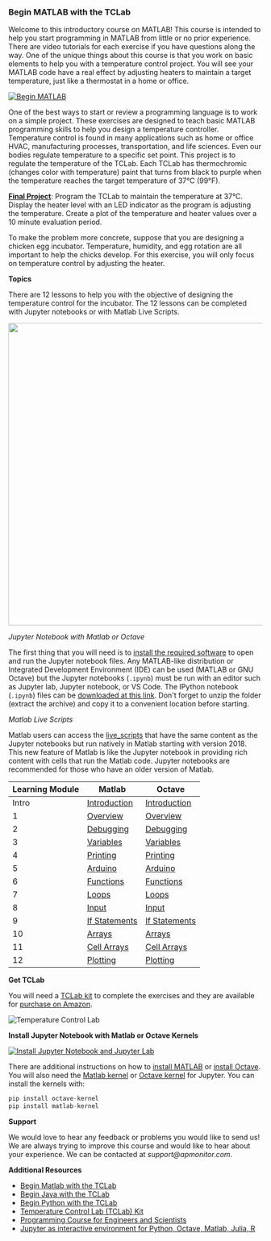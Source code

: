 ### Begin MATLAB with the TCLab

Welcome to this introductory course on MATLAB! This course is intended to help you start programming in MATLAB from little or no prior experience. There are video tutorials for each exercise if you have questions along the way. One of the unique things about this course is that you work on basic elements to help you with a temperature control project. You will see your MATLAB code have a real effect by adjusting heaters to maintain a target temperature, just like a thermostat in a home or office.

[![Begin MATLAB](https://apmonitor.com/che263/uploads/Begin_Matlab/BeginMatlab00.png)](https://www.youtube.com/watch?v=V8ik7X6I1Sk "Begin MATLAB")

One of the best ways to start or review a programming language is to work on a simple project. These exercises are designed to teach basic MATLAB programming skills to help you design a temperature controller. Temperature control is found in many applications such as home or office HVAC, manufacturing processes, transportation, and life sciences. Even our bodies regulate temperature to a specific set point. This project is to regulate the temperature of the TCLab. Each TCLab has thermochromic (changes color with temperature) paint that turns from black to purple when the temperature reaches the target temperature of 37°C (99°F).

**[Final Project](https://github.com/APMonitor/begin_matlab/blob/master/octave/XX.%20Final%20Project.ipynb)**: Program the TCLab to maintain the temperature at 37°C. Display the heater level with an LED indicator as the program is adjusting the temperature. Create a plot of the temperature and heater values over a 10 minute evaluation period.

To make the problem more concrete, suppose that you are designing a chicken egg incubator. Temperature, humidity, and egg rotation are all important to help the chicks develop. For this exercise, you will only focus on temperature control by adjusting the heater.

**Topics**

There are 12 lessons to help you with the objective of designing the temperature control for the incubator. The 12 lessons can be completed with Jupyter notebooks or with Matlab Live Scripts.

<img src="https://apmonitor.com/che263/uploads/Main/begin_matlab.png" width=600px/>

*Jupyter Notebook with Matlab or Octave*

The first thing that you will need is to [install the required software](https://github.com/APMonitor/begin_matlab/blob/master/octave/00.%20Introduction.ipynb) to open and run the Jupyter notebook files. Any MATLAB-like distribution or Integrated Development Environment (IDE) can be used (MATLAB or GNU Octave) but the Jupyter notebooks (`.ipynb`) must be run with an editor such as Jupyter lab, Jupyter notebook, or VS Code. The IPython notebook (`.ipynb`) files can be [downloaded at this link](https://github.com/APMonitor/begin_matlab/archive/master.zip). Don't forget to unzip the folder (extract the archive) and copy it to a convenient location before starting.

*Matlab Live Scripts*

Matlab users can access the [live_scripts](https://github.com/APMonitor/begin_matlab/blob/master/live_scripts/) that have the same content as the Jupyter notebooks but run natively in Matlab starting with version 2018. This new feature of Matlab is like the Jupyter notebook in providing rich content with cells that run the Matlab code. Jupyter notebooks are recommended for those who have an older version of Matlab.

|**Learning Module**|**Matlab**|**Octave** |
|--|--|--|
| Intro  | [Introduction](https://github.com/APMonitor/begin_matlab/blob/master/matlab/00.%20Introduction.ipynb) | [Introduction](https://github.com/APMonitor/begin_matlab/blob/master/octave/00.%20Introduction.ipynb) |
| 1  | [Overview](https://github.com/APMonitor/begin_matlab/blob/master/matlab/01.%20Overview.ipynb) | [Overview](https://github.com/APMonitor/begin_matlab/blob/master/octave/01.%20Overview.ipynb) |
| 2  | [Debugging](https://github.com/APMonitor/begin_matlab/blob/master/matlab/02.%20Debugging.ipynb) | [Debugging](https://github.com/APMonitor/begin_matlab/blob/master/octave/02.%20Debugging.ipynb) |
| 3  | [Variables](https://github.com/APMonitor/begin_matlab/blob/master/matlab/03.%20Variables.ipynb) | [Variables](https://github.com/APMonitor/begin_matlab/blob/master/octave/03.%20Variables.ipynb) |
| 4  | [Printing](https://github.com/APMonitor/begin_matlab/blob/master/matlab/04.%20Printing.ipynb) | [Printing](https://github.com/APMonitor/begin_matlab/blob/master/octave/04.%20Printing.ipynb) |
| 5  | [Arduino](https://github.com/APMonitor/begin_matlab/blob/master/matlab/05.%20Arduino.ipynb) | [Arduino](https://github.com/APMonitor/begin_matlab/blob/master/octave/05.%20Arduino.ipynb) |
| 6  | [Functions](https://github.com/APMonitor/begin_matlab/blob/master/matlab/06.%20Functions.ipynb) | [Functions](https://github.com/APMonitor/begin_matlab/blob/master/octave/06.%20Functions.ipynb) |
| 7  | [Loops](https://github.com/APMonitor/begin_matlab/blob/master/matlab/07.%20Loops.ipynb) | [Loops](https://github.com/APMonitor/begin_matlab/blob/master/octave/07.%20Loops.ipynb) |
| 8  | [Input](https://github.com/APMonitor/begin_matlab/blob/master/matlab/08.%20Input.ipynb) | [Input](https://github.com/APMonitor/begin_matlab/blob/master/octave/08.%20Input.ipynb) |
| 9  | [If Statements](https://github.com/APMonitor/begin_matlab/blob/master/matlab/09.%20If%20Statements.ipynb) | [If Statements](https://github.com/APMonitor/begin_matlab/blob/master/octave/09.%20If%20Statements.ipynb) |
| 10 | [Arrays](https://github.com/APMonitor/begin_matlab/blob/master/matlab/10.%20Arrays.ipynb) | [Arrays](https://github.com/APMonitor/begin_matlab/blob/master/octave/10.%20Arrays.ipynb) |
| 11 | [Cell Arrays](https://github.com/APMonitor/begin_matlab/blob/master/matlab/11.%20Cell%20Arrays.ipynb) | [Cell Arrays](https://github.com/APMonitor/begin_matlab/blob/master/octave/11.%20Cell%20Arrays.ipynb) |
| 12 | [Plotting](https://github.com/APMonitor/begin_matlab/blob/master/matlab/12.%20Plotting.ipynb) | [Plotting](https://github.com/APMonitor/begin_matlab/blob/master/octave/12.%20Plotting.ipynb) |

**Get TCLab**

You will need a [TCLab kit](https://apmonitor.com/heat.htm) to complete the exercises and they are available for [purchase on Amazon](https://www.amazon.com/TCLab-Temperature-Control-Lab/dp/B07GMFWMRY). 

![Temperature Control Lab](https://apmonitor.com/pdc/uploads/Main/tclab_connect.png "TCLab")

**Install Jupyter Notebook with Matlab or Octave Kernels**

[![Install Jupyter Notebook and Jupyter Lab](https://img.youtube.com/vi/WufMGW5Bv4g/0.jpg)](https://www.youtube.com/watch?v=WufMGW5Bv4g "Install Requirements")

There are additional instructions on how to [install MATLAB](https://apmonitor.com/pdc/index.php/Main/InstallMatlab) or [install Octave](https://www.gnu.org/software/octave/download.html). You will also need the [Matlab kernel](https://pypi.org/project/matlab-kernel) or [Octave kernel](https://pypi.org/project/matlab-kernel) for Jupyter. You can install the kernels with:

```python
pip install octave-kernel
pip install matlab-kernel
```

**Support**

We would love to hear any feedback or problems you would like to send us! We are always trying to improve this course and would like to hear about your experience. We can be contacted at _support@apmonitor.com_.

**Additional Resources**

- [Begin Matlab with the TCLab](https://apmonitor.github.io/begin_matlab)
- [Begin Java with the TCLab](https://apmonitor.github.io/begin_java)
- [Begin Python with the TCLab](https://apmonitor.github.io/begin_python)
- [Temperature Control Lab (TCLab) Kit](https://apmonitor.com/pdc/index.php/Main/ArduinoTemperatureControl)
- [Programming Course for Engineers and Scientists](https://apmonitor.com/che263)
- [Jupyter as interactive environment for Python, Octave, Matlab, Julia, R](https://jupyter.org/)
